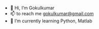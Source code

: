 - 👋 Hi, I’m Gokulkumar 
- 📫 to reach me gokulkumar@gmail.com
- 🌱 I’m currently learning Python, Matlab


<!---
gokul2908/gokul2908 is a ✨ special ✨ repository because its `README.md` (this file) appears on your GitHub profile.
You can click the Preview link to take a look at your changes.
--->
